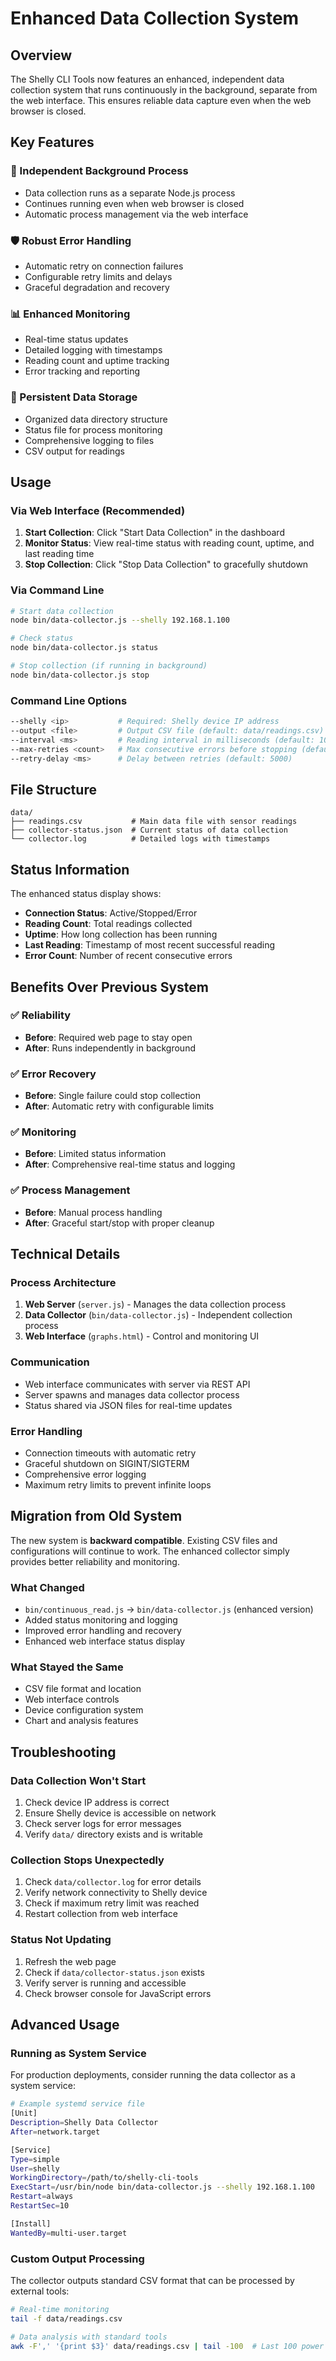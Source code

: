 # Enhanced Data Collection System

## Overview

The Shelly CLI Tools now features an enhanced, independent data collection system that runs continuously in the background, separate from the web interface. This ensures reliable data capture even when the web browser is closed.

## Key Features

### 🔄 Independent Background Process
- Data collection runs as a separate Node.js process
- Continues running even when web browser is closed
- Automatic process management via the web interface

### 🛡️ Robust Error Handling
- Automatic retry on connection failures
- Configurable retry limits and delays
- Graceful degradation and recovery

### 📊 Enhanced Monitoring
- Real-time status updates
- Detailed logging with timestamps
- Reading count and uptime tracking
- Error tracking and reporting

### 💾 Persistent Data Storage
- Organized data directory structure
- Status file for process monitoring
- Comprehensive logging to files
- CSV output for readings

## Usage

### Via Web Interface (Recommended)

1. **Start Collection**: Click "Start Data Collection" in the dashboard
2. **Monitor Status**: View real-time status with reading count, uptime, and last reading time
3. **Stop Collection**: Click "Stop Data Collection" to gracefully shutdown

### Via Command Line

```bash
# Start data collection
node bin/data-collector.js --shelly 192.168.1.100

# Check status
node bin/data-collector.js status

# Stop collection (if running in background)
node bin/data-collector.js stop
```

### Command Line Options

```bash
--shelly <ip>           # Required: Shelly device IP address
--output <file>         # Output CSV file (default: data/readings.csv)
--interval <ms>         # Reading interval in milliseconds (default: 1000)
--max-retries <count>   # Max consecutive errors before stopping (default: 5)
--retry-delay <ms>      # Delay between retries (default: 5000)
```

## File Structure

```
data/
├── readings.csv           # Main data file with sensor readings
├── collector-status.json  # Current status of data collection
└── collector.log          # Detailed logs with timestamps
```

## Status Information

The enhanced status display shows:
- **Connection Status**: Active/Stopped/Error
- **Reading Count**: Total readings collected
- **Uptime**: How long collection has been running
- **Last Reading**: Timestamp of most recent successful reading
- **Error Count**: Number of recent consecutive errors

## Benefits Over Previous System

### ✅ Reliability
- **Before**: Required web page to stay open
- **After**: Runs independently in background

### ✅ Error Recovery
- **Before**: Single failure could stop collection
- **After**: Automatic retry with configurable limits

### ✅ Monitoring
- **Before**: Limited status information
- **After**: Comprehensive real-time status and logging

### ✅ Process Management
- **Before**: Manual process handling
- **After**: Graceful start/stop with proper cleanup

## Technical Details

### Process Architecture
1. **Web Server** (`server.js`) - Manages the data collection process
2. **Data Collector** (`bin/data-collector.js`) - Independent collection process
3. **Web Interface** (`graphs.html`) - Control and monitoring UI

### Communication
- Web interface communicates with server via REST API
- Server spawns and manages data collector process
- Status shared via JSON files for real-time updates

### Error Handling
- Connection timeouts with automatic retry
- Graceful shutdown on SIGINT/SIGTERM
- Comprehensive error logging
- Maximum retry limits to prevent infinite loops

## Migration from Old System

The new system is **backward compatible**. Existing CSV files and configurations will continue to work. The enhanced collector simply provides better reliability and monitoring.

### What Changed
- `bin/continuous_read.js` → `bin/data-collector.js` (enhanced version)
- Added status monitoring and logging
- Improved error handling and recovery
- Enhanced web interface status display

### What Stayed the Same
- CSV file format and location
- Web interface controls
- Device configuration system
- Chart and analysis features

## Troubleshooting

### Data Collection Won't Start
1. Check device IP address is correct
2. Ensure Shelly device is accessible on network
3. Check server logs for error messages
4. Verify `data/` directory exists and is writable

### Collection Stops Unexpectedly
1. Check `data/collector.log` for error details
2. Verify network connectivity to Shelly device
3. Check if maximum retry limit was reached
4. Restart collection from web interface

### Status Not Updating
1. Refresh the web page
2. Check if `data/collector-status.json` exists
3. Verify server is running and accessible
4. Check browser console for JavaScript errors

## Advanced Usage

### Running as System Service
For production deployments, consider running the data collector as a system service:

```bash
# Example systemd service file
[Unit]
Description=Shelly Data Collector
After=network.target

[Service]
Type=simple
User=shelly
WorkingDirectory=/path/to/shelly-cli-tools
ExecStart=/usr/bin/node bin/data-collector.js --shelly 192.168.1.100
Restart=always
RestartSec=10

[Install]
WantedBy=multi-user.target
```

### Custom Output Processing
The collector outputs standard CSV format that can be processed by external tools:

```bash
# Real-time monitoring
tail -f data/readings.csv

# Data analysis with standard tools
awk -F',' '{print $3}' data/readings.csv | tail -100  # Last 100 power readings
``` 